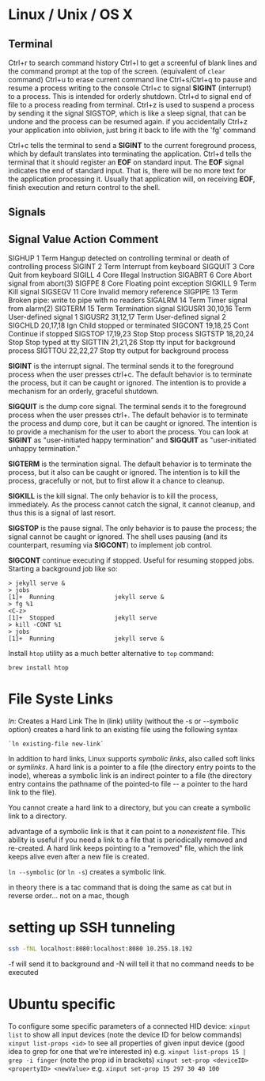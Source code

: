 # Linux / Unix / OS X

## Terminal

Ctrl+r to search command history
Ctrl+l to get a screenful of blank lines and the command prompt at the top of the screen. (equivalent of `clear` command)
Ctrl+u to erase current command line
Ctrl+s/Ctrl+q to pause and resume a process writing to the console
Ctrl+c to signal **SIGINT** (interrupt) to a process. This is intended for orderly shutdown.
Ctrl+d to signal end of file to a process reading from terminal.
Ctrl+z is used to suspend a process by sending it the signal SIGSTOP, which is like a sleep signal, that can be undone and the process can be resumed again.
    if you accidentally Ctrl+z your application into oblivion, just bring it back to life with the 'fg' command

Ctrl+c tells the terminal to send a **SIGINT** to the current foreground process, which by default translates into terminating the application.
Ctrl+d tells the terminal that it should register an **EOF** on standard input. The **EOF** signal indicates the end of standard input. That is, there will be no more text for the application processing it. Usually that application will, on receiving **EOF**, finish execution and return control to the shell.


## Signals


 Signal     Value     Action   Comment
 -------------------------------------------------------------------------
 SIGHUP        1       Term    Hangup detected on controlling terminal or death of controlling process
 SIGINT        2       Term    Interrupt from keyboard
 SIGQUIT       3       Core    Quit from keyboard
 SIGILL        4       Core    Illegal Instruction
 SIGABRT       6       Core    Abort signal from abort(3)
 SIGFPE        8       Core    Floating point exception
 SIGKILL       9       Term    Kill signal
 SIGSEGV      11       Core    Invalid memory reference
 SIGPIPE      13       Term    Broken pipe: write to pipe with no readers
 SIGALRM      14       Term    Timer signal from alarm(2)
 SIGTERM      15       Term    Termination signal
 SIGUSR1   30,10,16    Term    User-defined signal 1
 SIGUSR2   31,12,17    Term    User-defined signal 2
 SIGCHLD   20,17,18    Ign     Child stopped or terminated
 SIGCONT   19,18,25    Cont    Continue if stopped
 SIGSTOP   17,19,23    Stop    Stop process
 SIGTSTP   18,20,24    Stop    Stop typed at tty
 SIGTTIN   21,21,26    Stop    tty input for background process
 SIGTTOU   22,22,27    Stop    tty output for background process


**SIGINT** is the interrupt signal. The terminal sends it to the foreground process when the user presses ctrl+c. The default behavior is to terminate the process, but it can be caught or ignored. The intention is to provide a mechanism for an orderly, graceful shutdown.

**SIGQUIT** is the dump core signal. The terminal sends it to the foreground process when the user presses ctrl+\. The default behavior is to terminate the process and dump core, but it can be caught or ignored. The intention is to provide a mechanism for the user to abort the process. You can look at **SIGINT** as "user-initiated happy termination" and **SIGQUIT** as "user-initiated unhappy termination."

**SIGTERM** is the termination signal. The default behavior is to terminate the process, but it also can be caught or ignored. The intention is to kill the process, gracefully or not, but to first allow it a chance to cleanup.

**SIGKILL** is the kill signal. The only behavior is to kill the process, immediately. As the process cannot catch the signal, it cannot cleanup, and thus this is a signal of last resort.

**SIGSTOP** is the pause signal. The only behavior is to pause the process; the signal cannot be caught or ignored. The shell uses pausing (and its counterpart, resuming via **SIGCONT**) to implement job control.

**SIGCONT** continue executing if stopped. Useful for resuming stopped jobs. Starting a background job like so:
  ```
  > jekyll serve &
  > jobs
  [1]+  Running                 jekyll serve &
  > fg %1
  <C-z>
  [1]+  Stopped                 jekyll serve
  > kill -CONT %1
  > jobs
  [1]+  Running                 jekyll serve &
  ```


Install `htop` utility as a much better alternative to `top` command:

    brew install htop


# File Syste Links

_ln_: Creates a Hard Link
The ln (link) utility (without the -s or --symbolic option) creates a hard link to an existing file using the following syntax

    `ln existing-file new-link`

In addition to hard links, Linux supports _symbolic links_, also called soft links or _symlinks_. A hard link is a pointer to a file (the directory entry points to the inode), whereas a symbolic link is an indirect pointer to a file (the directory entry contains the pathname of the pointed-to file -- a pointer to the hard link to the file).

You cannot create a hard link to a directory, but you can create a symbolic link to a directory.

advantage of a symbolic link is that it can point to a _nonexistent_ file. This ability is useful if you need a link to a file that is periodically removed and re-created. A hard link keeps pointing to a "removed" file, which the link keeps alive even after a new file is created.

`ln --symbolic` (or `ln -s`) creates a symbolic link.

in theory there is a tac command that is doing the same as cat but in reverse order... not on a mac, though


# setting up SSH tunneling

```bash
ssh -fNL localhost:8080:localhost:8080 10.255.18.192
```
-f will send it to background and -N will tell it that no command needs to be executed


# Ubuntu specific

To configure some specific parameters of a connected HID device:
    `xinput list`
		to show all input devices
		(note the device ID for below commands)
	`xinput list-props <id>`
		to see all properties of given input device
		(good idea to grep for one that we're interested in)
		e.g.
			`xinput list-props 15 | grep -i finger`
		(note the prop id in brackets)
	`xinput set-prop <deviceID> <propertyID> <newValue>`
		e.g.
			`xinput set-prop 15 297 30 40 100`

